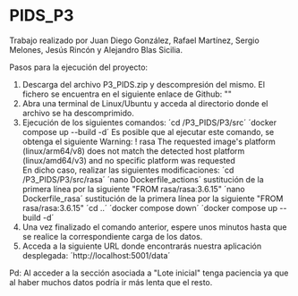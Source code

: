 # PIDS_P3
Trabajo realizado por Juan Diego González, Rafael Martínez, Sergio Melones, Jesús Rincón y Alejandro Blas Sicilia.

Pasos para la ejecución del proyecto:
1. Descarga del archivo P3_PIDS.zip y descompresión del mismo. El fichero se encuentra en el siguiente enlace de Github:
   ""
2. Abra una terminal de Linux/Ubuntu y acceda al directorio donde el archivo se ha descomprimido.
3. Ejecución de los siguientes comandos:
   ´cd /P3_PIDS/P3/src´ 
   ´docker compose up --build -d´
   Es posible que al ejecutar este comando, se obtenga el siguiente Warning:
   ! rasa The requested image's platform (linux/arm64/v8) does not match the detected host platform (linux/amd64/v3) and no specific platform was requested  
   En dicho caso, realizar las siguientes modificaciones:
     ´cd /P3_PIDS/P3/src/rasa´
     ´nano Dockerfile_actions´
          sustitución de la primera línea por la siguiente "FROM rasa/rasa:3.6.15"
   ´nano Dockerfile_rasa´
          sustitución de la primera línea por la siguiente "FROM rasa/rasa:3.6.15"
     ´cd ..´
     ´docker compose down´
     ´docker compose up --build -d´
4. Una vez finalizado el comando anterior, espere unos minutos hasta que se realice la correspondiente carga de los datos.
5. Acceda a la siguiente URL donde encontrarás nuestra aplicación desplegada: ´http://localhost:5001/data´

Pd: Al acceder a la sección asociada a "Lote inicial" tenga paciencia ya que al haber muchos datos podría ir más lenta que el resto.
